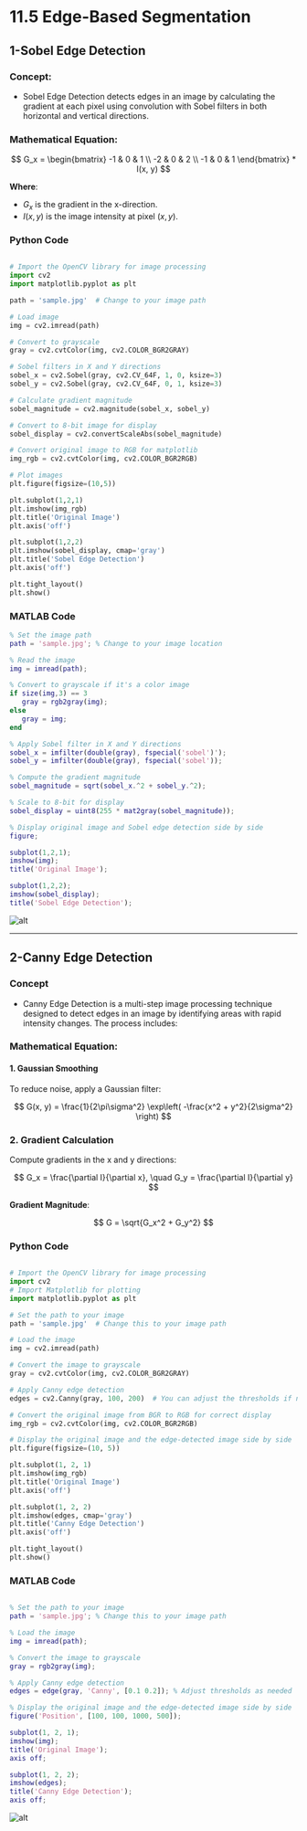 # 11.5 Edge-Based Segmentation


## 1-Sobel Edge Detection 

 ### Concept:

- Sobel Edge Detection detects edges in an image by calculating the gradient at each pixel using convolution with Sobel filters in both horizontal and vertical directions.

###  Mathematical Equation:
$$
G_x =
\begin{bmatrix}
-1 & 0 & 1 \\
-2 & 0 & 2 \\
-1 & 0 & 1
\end{bmatrix} * I(x, y)
$$

**Where**:  
- $G_x$ is the gradient in the x-direction.  
- $I(x, y)$ is the image intensity at pixel $(x, y)$.

###  Python Code

```python

# Import the OpenCV library for image processing
import cv2
import matplotlib.pyplot as plt

path = 'sample.jpg'  # Change to your image path

# Load image
img = cv2.imread(path)

# Convert to grayscale
gray = cv2.cvtColor(img, cv2.COLOR_BGR2GRAY)

# Sobel filters in X and Y directions
sobel_x = cv2.Sobel(gray, cv2.CV_64F, 1, 0, ksize=3)
sobel_y = cv2.Sobel(gray, cv2.CV_64F, 0, 1, ksize=3)

# Calculate gradient magnitude
sobel_magnitude = cv2.magnitude(sobel_x, sobel_y)

# Convert to 8-bit image for display
sobel_display = cv2.convertScaleAbs(sobel_magnitude)

# Convert original image to RGB for matplotlib
img_rgb = cv2.cvtColor(img, cv2.COLOR_BGR2RGB)

# Plot images
plt.figure(figsize=(10,5))

plt.subplot(1,2,1)
plt.imshow(img_rgb)
plt.title('Original Image')
plt.axis('off')

plt.subplot(1,2,2)
plt.imshow(sobel_display, cmap='gray')
plt.title('Sobel Edge Detection')
plt.axis('off')

plt.tight_layout()
plt.show()


```
###  MATLAB Code

 ```Matlab
 % Set the image path
path = 'sample.jpg'; % Change to your image location

% Read the image
img = imread(path);

% Convert to grayscale if it's a color image
if size(img,3) == 3
    gray = rgb2gray(img);
else
    gray = img;
end

% Apply Sobel filter in X and Y directions
sobel_x = imfilter(double(gray), fspecial('sobel')');
sobel_y = imfilter(double(gray), fspecial('sobel'));

% Compute the gradient magnitude
sobel_magnitude = sqrt(sobel_x.^2 + sobel_y.^2);

% Scale to 8-bit for display
sobel_display = uint8(255 * mat2gray(sobel_magnitude));

% Display original image and Sobel edge detection side by side
figure;

subplot(1,2,1);
imshow(img);
title('Original Image');

subplot(1,2,2);
imshow(sobel_display);
title('Sobel Edge Detection');

 ```

  ![alt](photows/SobelEdgeDetection.png)

---
## 2-Canny Edge Detection 

###  Concept

- Canny Edge Detection is a multi-step image processing technique designed to detect edges in an image by identifying areas with rapid intensity changes. The process includes:


###  Mathematical Equation:

#### 1. Gaussian Smoothing
To reduce noise, apply a Gaussian filter:

$$
G(x, y) = \frac{1}{2\pi\sigma^2} \exp\left( -\frac{x^2 + y^2}{2\sigma^2} \right)
$$

### 2. Gradient Calculation

Compute gradients in the x and y directions:

$$
G_x = \frac{\partial I}{\partial x}, \quad G_y = \frac{\partial I}{\partial y}
$$

**Gradient Magnitude**:

$$
G = \sqrt{G_x^2 + G_y^2}
$$



### Python Code

```python

# Import the OpenCV library for image processing
import cv2
# Import Matplotlib for plotting
import matplotlib.pyplot as plt

# Set the path to your image
path = 'sample.jpg'  # Change this to your image path

# Load the image
img = cv2.imread(path)

# Convert the image to grayscale
gray = cv2.cvtColor(img, cv2.COLOR_BGR2GRAY)

# Apply Canny edge detection
edges = cv2.Canny(gray, 100, 200)  # You can adjust the thresholds if needed

# Convert the original image from BGR to RGB for correct display
img_rgb = cv2.cvtColor(img, cv2.COLOR_BGR2RGB)

# Display the original image and the edge-detected image side by side
plt.figure(figsize=(10, 5))

plt.subplot(1, 2, 1)
plt.imshow(img_rgb)
plt.title('Original Image')
plt.axis('off')

plt.subplot(1, 2, 2)
plt.imshow(edges, cmap='gray')
plt.title('Canny Edge Detection')
plt.axis('off')

plt.tight_layout()
plt.show()

```


### MATLAB Code

```matlab

% Set the path to your image
path = 'sample.jpg'; % Change this to your image path

% Load the image
img = imread(path);

% Convert the image to grayscale
gray = rgb2gray(img);

% Apply Canny edge detection
edges = edge(gray, 'Canny', [0.1 0.2]); % Adjust thresholds as needed

% Display the original image and the edge-detected image side by side
figure('Position', [100, 100, 1000, 500]);

subplot(1, 2, 1);
imshow(img);
title('Original Image');
axis off;

subplot(1, 2, 2);
imshow(edges);
title('Canny Edge Detection');
axis off;

```

![alt](photows/Canny6EdgeDetection.png)